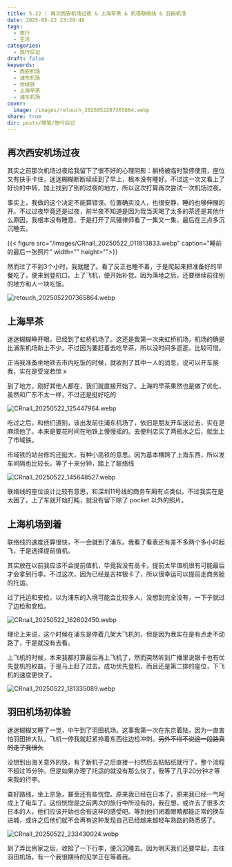 ```yaml
---
title: 5.22 | 再次西安机场过夜 & 上海早茶 & 机场联络线 & 羽田机场
date: 2025-05-22 23:29:48
tags:
  - 旅行
  - 生活
categories:
  - 旅行后记
draft: false
keywords:
  - 西安机场
  - 浦东机场
  - 市域铁
  - 上海早茶
  - 浦东机场
cover:
  image: /images/retouch_2025052207365864.webp
share: true
dir: posts/随笔/旅行后记
---
```


## 再次西安机场过夜

其实之前那次机场过夜给我留下了很不好的心理阴影：躺椅被临时暂停使用，座位又有扶手卡住，迷迷糊糊断断续续到了早上，根本没有睡好。不过这一次又看上了好价的中转，加上找到了别的过夜的地方，所以这次打算再次尝试一次机场过夜。

事实上，我做的这个决定不能算错误。位置确实没人，也很安静，睡的也够伸展的开。不过过夜毕竟还是过夜，前半夜不知道是因为我当天喝了太多的茶还是其他什么原因，我根本没有睡意，于是打开了风骚律师看了一集又一集，最后在三点多沉沉睡去。

{{< figure src="/images/CRnall_20250522_011813833.webp" caption="睡前的最后一张照片" width="" height="">}}

然而过了不到3个小时，我就醒了。看了反正也睡不着，于是爬起来把准备好的早餐吃了，便来到登机口。上了飞机，便开始补觉。因为落地之后，还要继续前往别的地方和人一块吃饭。

![retouch_2025052207365864.webp](/images/retouch_2025052207365864.webp)

## 上海早茶

迷迷糊糊睁开眼，已经到了虹桥机场了。这还是我第一次来虹桥机场，机场的确是比浦东机场新上不少。不过因为要赶着去吃早茶，所以没时间多逛逛，比较可惜。

正当我准备坐地铁去市内吃饭的时候，就收到了其中一人的消息，说可以开车接我，实在是受宠若惊 x

到了地方，刚好其他人都在，我们就直接开始了。上海的早茶果然也是做了优化，虽然和广东不太一样，不过还是挺好吃的

![CRnall_20250522_125447964.webp](/images/CRnall_20250522_125447964.webp)

吃过之后，和他们道别，该出发前往浦东机场了，依旧是朋友开车送过去，实在是麻烦他了。本来是要花时间在地铁上慢慢摇的。去便利店买了两瓶水之后，就坐上了市域铁。

市域铁的站台修的还挺大，有种小高铁的意思。因为基本横跨了上海东西，所以发车间隔也比较长。等了十来分钟，踏上了联络线

![CRnall_20250522_145648527.webp](/images/CRnall_20250522_145648527.webp)

联络线的座位设计比较有意思，和深圳11号线的商务车厢有点类似。不过我实在是太困了，上了车就开始打盹，就没有留下除了 pocket 以外的照片。

## 上海机场到着

联络线的速度还算很快，不一会就到了浦东。我看了看表还有差不多两个多小时起飞，于是选择提前值机。

其实放在以前我应该不会提前值机，毕竟我没有高卡，提前太早值机很有可能最后才会拿到行李。不过这次，因为已经是吉祥银卡了，所以很幸运可以提前走商务舱的托运。

过了托运和安检，以为浦东的入境可能会比较多人，没想到完全没有，一下子就过了边检和安检。

![CRnall_20250522_162602450.webp](/images/CRnall_20250522_162602450.webp)

理论上来说，这个时候在浦东是停着几架大飞机的，但是因为我实在是有点走不动路了，于是就没有去看。

上飞机的时候，本来我都打算最后再上飞机了，然而突然听到广播里说银卡也有优先登机的权益，于是马上赶了过去。成功优先登机，而且还是第二排的座位，下飞机的速度更快了。

![CRnall_20250522_181335089.webp](/images/CRnall_20250522_181335089.webp)

## 羽田机场初体验

迷迷糊糊又睡了一觉，中午到了羽田机场。这事我第一次在东京着陆，因为一直害怕羽田排大队，飞机一停我就赶紧拎着东西往边检冲刺。~~另外不得不说这一段路真的走了我很久~~

没想到出海关意外的快，有了新机子之后直接一扫然后去贴贴纸就行了，整个流程不超过15分钟。但是如果办理了托运的就没有那么快了，我等了几乎20分钟才等来我的行李。

查好路线，坐上京急，甚至还有些恍惚。原来我已经在日本了，原来我已经一气呵成上了电车了。这份恍惚是之前两次的旅行中所没有的，我在想，或许去了很多次日本的人，他们应该开始也会有这样的感受吧。等到他们闭着眼睛都能正常的换车进城，或许之后他们就不会再有这种发现自己已经越来越轻车熟路的熟悉感了。

![CRnall_20250522_233430024.webp](/images/CRnall_20250522_233430024.webp)

到了弄比例家之后，收拾了一下行李，便沉沉睡去。因为明天我们还要早起，去往羽田机场，有一个我很期待的见学正在等着我。